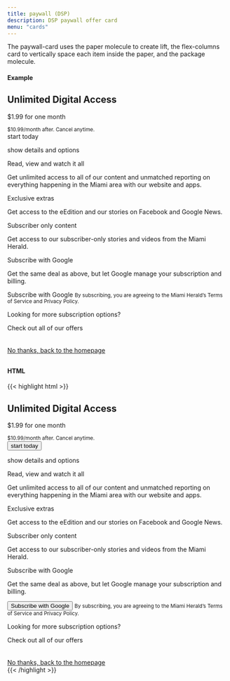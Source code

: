 ```yaml
---
title: paywall (DSP)
description: DSP paywall offer card
menu: "cards"
---
```


The paywall-card uses the paper molecule to create lift, the flex-columns card to vertically space each item inside the paper, and the package molecule.

#### Example
<div class="dsp" style="margin-bottom: 30px;">
  <div class="paywall">
    <section>
        <div class="primary-offer card horizontal package">
           <div>
                <h2 class="h1">Unlimited Digital Access</h2>
                <p class="summary caps bold">$1.99 for one month</p>
                <small class="caps">$10.99/month after. Cancel anytime.</small>
            </div>
            <div>
             <a class="button white">start today</a>
            </div>
        </div>
    </section>
    <section class="details">
        <p class="expander caps summary bold" onclick="this.classList.toggle('open')">show details and options</p>
        <div class="grid">
            <div class="card" style="grid-column: span 2;">
               <div class="package">
                    <div class="grid">
                       <div  style="grid-column: span 2;">
                            <p class="summary bold">Read, view and watch it all</p>
                            <p class="summary">Get unlimited access to all of our content and unmatched reporting on everything happening in the Miami area with our website and apps.</p>
                       </div>
                       <div>
                            <p class="summary bold">Exclusive extras</p>
                            <p class="summary">Get access to the eEdition and our stories on Facebook and Google News.</p>
                       </div>
                       <div>
                            <p class="summary bold">Subscriber only content</p>
                            <p class="summary">Get access to our subscriber-only stories and videos from the Miami Herald.</p>
                       </div>
                    </div>
                </div>
            </div>
            <div class="card">
                   <div class="package small">
                        <p class="summary bold">Subscribe with Google</p>
                        <p class="summary">Get the same deal as above, but let Google manage your subscription and billing.</p>
                        <a class="button ghost">Subscribe with Google</a>
                        <small>By subscribing, you are agreeing to the Miami Herald’s Terms of Service and Privacy Policy.</small>
                   </div> 
            </div>
            <div class="card" style="align-self: flex-start;">
                   <div class="package small">
                        <p class="summary bold">Looking for more subscription options?</p>
                        <a class="more-link primary">Check out all of our offers</a>
                   </div>
            </div>
        </div>
    </section>
    <section>
       <br><br>
        <a class="more-link" href="../">No thanks, back to the homepage</a>
    </section>
  </div>
</div>

#### HTML
{{< highlight html >}}
<div class="paywall">
<section>
    <div class="primary-offer card horizontal package">
       <div>
            <h2 class="h1">Unlimited Digital Access</h2>
            <p class="summary caps bold">$1.99 for one month</p>
            <small class="caps">$10.99/month after. Cancel anytime.</small>
        </div> 
        <div>
         <button class="button white">start today</button>
        </div>
    </div>
</section>
<section class="details">
    <p class="expander caps summary bold" onclick="this.classList.toggle('open')">show details and options</p>
    <div class="grid">
        <div class="card" style="grid-column: span 2;">
           <div class="package">
                <div class="grid">
                   <div  style="grid-column: span 2;">
                        <p class="summary bold">Read, view and watch it all</p>
                        <p class="summary">Get unlimited access to all of our content and unmatched reporting on everything happening in the Miami area with our website and apps.</p>
                   </div>
                   <div>
                        <p class="summary bold">Exclusive extras</p>
                        <p class="summary">Get access to the eEdition and our stories on Facebook and Google News.</p>
                   </div>
                   <div>
                        <p class="summary bold">Subscriber only content</p>
                        <p class="summary">Get access to our subscriber-only stories and videos from the Miami Herald.</p>
                   </div>
                </div>
            </div>
        </div>
        <div class="card">
               <div class="package small">
                    <p class="summary bold">Subscribe with Google</p>
                    <p class="summary">Get the same deal as above, but let Google manage your subscription and billing.</p>
                    <button class="button ghost">Subscribe with Google</button>
                    <small>By subscribing, you are agreeing to the Miami Herald’s Terms of Service and Privacy Policy.</small>
               </div>
        </div>
        <div class="card" style="align-self: flex-start;">
               <div class="package small">
                    <p class="summary bold">Looking for more subscription options?</p>
                    <a class="more-link primary">Check out all of our offers</a>
               </div>
        </div>
    </div>
</section>
<section>
   <br><br>
    <a class="more-link" href="../">No thanks, back to the homepage</a>
</section>
</div>
{{< /highlight >}}

